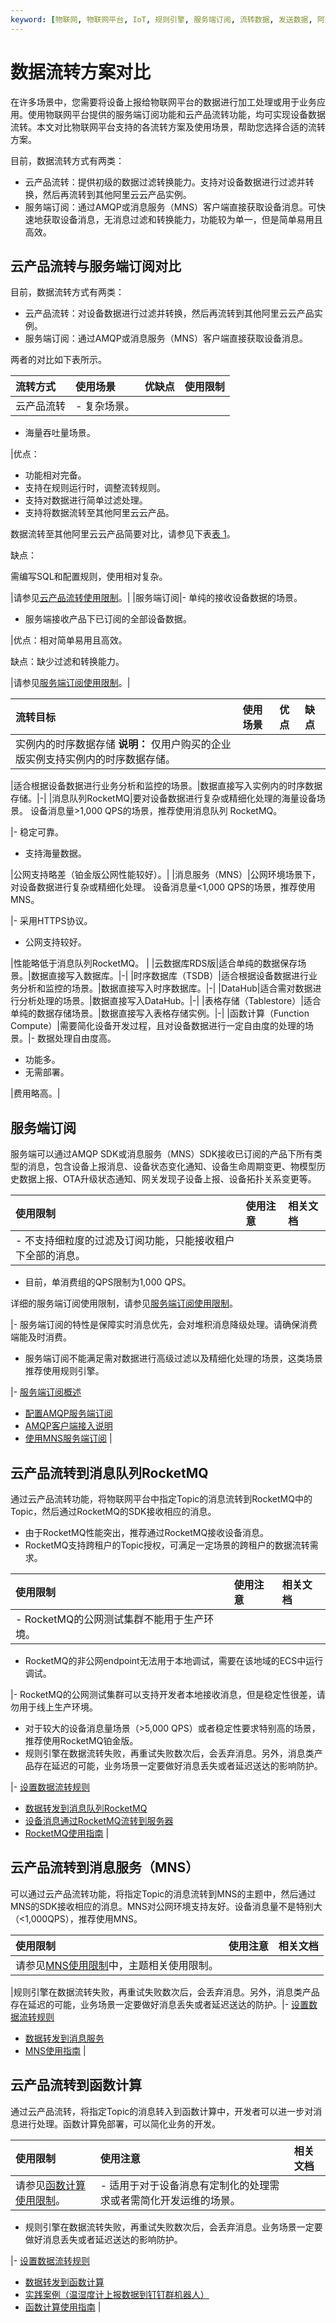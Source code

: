 ```yaml
---
keyword: [物联网, 物联网平台, IoT, 规则引擎, 服务端订阅, 流转数据, 发送数据, 阿里云产品, 数据存储, 数据处理, 数据计算, 方案对比]
---
```


# 数据流转方案对比

在许多场景中，您需要将设备上报给物联网平台的数据进行加工处理或用于业务应用。使用物联网平台提供的服务端订阅功能和云产品流转功能，均可实现设备数据流转。本文对比物联网平台支持的各流转方案及使用场景，帮助您选择合适的流转方案。

目前，数据流转方式有两类：

-   云产品流转：提供初级的数据过滤转换能力。支持对设备数据进行过滤并转换，然后再流转到其他阿里云云产品实例。
-   服务端订阅：通过AMQP或消息服务（MNS）客户端直接获取设备消息。可快速地获取设备消息，无消息过滤和转换能力，功能较为单一，但是简单易用且高效。

## 云产品流转与服务端订阅对比

目前，数据流转方式有两类：

-   云产品流转：对设备数据进行过滤并转换，然后再流转到其他阿里云云产品实例。
-   服务端订阅：通过AMQP或消息服务（MNS）客户端直接获取设备消息。

两者的对比如下表所示。

|流转方式|使用场景|优缺点|使用限制|
|:---|:---|:--|:---|
|云产品流转|-   复杂场景。
-   海量吞吐量场景。

|优点：

-   功能相对完备。
-   支持在规则运行时，调整流转规则。
-   支持对数据进行简单过滤处理。
-   支持将数据流转至其他阿里云云产品。

数据流转至其他阿里云云产品简要对比，请参见下表[表 1](#table_jgq_nnj_kgb)。


缺点：

需编写SQL和配置规则，使用相对复杂。

|请参见[云产品流转使用限制](/cn.zh-CN/产品简介/使用限制.md)。|
|服务端订阅|-   单纯的接收设备数据的场景。
-   服务端接收产品下已订阅的全部设备数据。

|优点：相对简单易用且高效。

缺点：缺少过滤和转换能力。

|请参见[服务端订阅使用限制](/cn.zh-CN/消息通信/服务端订阅/服务端订阅使用限制.md)。|

|流转目标|使用场景|优点|缺点|
|:---|:---|:-|:-|
|实例内的时序数据存储 **说明：** 仅用户购买的企业版实例支持实例内的时序数据存储。

|适合根据设备数据进行业务分析和监控的场景。|数据直接写入实例内的时序数据存储。|-|
|消息队列RocketMQ|要对设备数据进行复杂或精细化处理的海量设备场景。 设备消息量\>1,000 QPS的场景，推荐使用消息队列 RocketMQ。

|-   稳定可靠。
-   支持海量数据。

|公网支持略差（铂金版公网性能较好）。|
|消息服务（MNS）|公网环境场景下，对设备数据进行复杂或精细化处理。 设备消息量<1,000 QPS的场景，推荐使用MNS。

|-   采用HTTPS协议。
-   公网支持较好。

|性能略低于消息队列RocketMQ。 |
|云数据库RDS版|适合单纯的数据保存场景。|数据直接写入数据库。|-|
|时序数据库（TSDB）|适合根据设备数据进行业务分析和监控的场景。|数据直接写入时序数据库。|-|
|DataHub|适合需对数据进行分析处理的场景。|数据直接写入DataHub。|-|
|表格存储（Tablestore）|适合单纯的数据存储场景。|数据直接写入表格存储实例。|-|
|函数计算（Function Compute）|需要简化设备开发过程，且对设备数据进行一定自由度的处理的场景。|-   数据处理自由度高。
-   功能多。
-   无需部署。

|费用略高。|

## 服务端订阅

服务端可以通过AMQP SDK或消息服务（MNS）SDK接收已订阅的产品下所有类型的消息，包含设备上报消息、设备状态变化通知、设备生命周期变更、物模型历史数据上报、OTA升级状态通知、网关发现子设备上报、设备拓扑关系变更等。

|使用限制|使用注意|相关文档|
|:---|:---|:---|
|-   不支持细粒度的过滤及订阅功能，只能接收租户下全部的消息。
-   目前，单消费组的QPS限制为1,000 QPS。

详细的服务端订阅使用限制，请参见[服务端订阅使用限制](/cn.zh-CN/消息通信/服务端订阅/服务端订阅使用限制.md)。

|-   服务端订阅的特性是保障实时消息优先，会对堆积消息降级处理。请确保消费端能及时消费。
-   服务端订阅不能满足需对数据进行高级过滤以及精细化处理的场景，这类场景推荐使用规则引擎。

|-   [服务端订阅概述](/cn.zh-CN/消息通信/服务端订阅/什么是服务端订阅.md)
-   [配置AMQP服务端订阅](/cn.zh-CN/消息通信/服务端订阅/使用AMQP服务端订阅/配置AMQP服务端订阅.md)
-   [AMQP客户端接入说明](/cn.zh-CN/消息通信/服务端订阅/使用AMQP服务端订阅/AMQP客户端接入说明.md)
-   [使用MNS服务端订阅](/cn.zh-CN/消息通信/服务端订阅/使用MNS服务端订阅.md) |

## 云产品流转到消息队列RocketMQ

通过云产品流转功能，将物联网平台中指定Topic的消息流转到RocketMQ中的Topic，然后通过RocketMQ的SDK接收相应的消息。

-   由于RocketMQ性能突出，推荐通过RocketMQ接收设备消息。
-   RocketMQ支持跨租户的Topic授权，可满足一定场景的跨租户的数据流转需求。

|使用限制|使用注意|相关文档|
|:---|:---|:---|
|-   RocketMQ的公网测试集群不能用于生产环境。
-   RocketMQ的非公网endpoint无法用于本地调试，需要在该地域的ECS中运行调试。

|-   RocketMQ的公网测试集群可以支持开发者本地接收消息，但是稳定性很差，请勿用于线上生产环境。
-   对于较大的设备消息量场景（\>5,000 QPS）或者稳定性要求特别高的场景，推荐使用RocketMQ铂金版。
-   规则引擎在数据流转失败，再重试失败数次后，会丢弃消息。另外，消息类产品存在延迟的可能，业务场景一定要做好消息丢失或者延迟送达的影响防护。

|-   [设置数据流转规则](/cn.zh-CN/消息通信/云产品流转/设置数据流转规则.md)
-   [数据转发到消息队列RocketMQ](/cn.zh-CN/消息通信/云产品流转/数据流转使用示例/数据转发到消息队列RocketMQ.md)
-   [设备消息通过RocketMQ流转到服务器](/cn.zh-CN/最佳实践/消息通信/设备消息通过RocketMQ流转到服务器.md)
-   [RocketMQ使用指南](https://help.aliyun.com/product/29530.html) |

## 云产品流转到消息服务（MNS）

可以通过云产品流转功能，将指定Topic的消息流转到MNS的主题中，然后通过MNS的SDK接收相应的消息。MNS对公网环境支持友好。设备消息量不是特别大（<1,000QPS），推荐使用MNS。

|使用限制|使用注意|相关文档|
|:---|:---|:---|
|请参见[MNS使用限制]()中，主题相关使用限制。

|规则引擎在数据流转失败，再重试失败数次后，会丢弃消息。另外，消息类产品存在延迟的可能，业务场景一定要做好消息丢失或者延迟送达的防护。|-   [设置数据流转规则](/cn.zh-CN/消息通信/云产品流转/设置数据流转规则.md)
-   [数据转发到消息服务](/cn.zh-CN/消息通信/云产品流转/数据流转使用示例/数据转发到消息服务.md)
-   [MNS使用指南](MNS使用指南t1835604.dita#task141) |

## 云产品流转到函数计算

通过云产品流转，将指定Topic的消息转入到函数计算中，开发者可以进一步对消息进行处理。函数计算免部署，可以简化业务的开发。

|使用限制|使用注意|相关文档|
|:---|:---|:---|
|请参见[函数计算使用限制](函数计算使用限制t1881157.dita#concept_2260063)。|-   适用于对于设备消息有定制化的处理需求或者需简化开发运维的场景。
-   规则引擎在数据流转失败，再重试失败数次后，会丢弃消息。业务场景一定要做好消息丢失或者延迟送达的影响防护。

|-   [设置数据流转规则](/cn.zh-CN/消息通信/云产品流转/设置数据流转规则.md)
-   [数据转发到函数计算](/cn.zh-CN/消息通信/云产品流转/数据流转使用示例/数据转发到函数计算.md)
-   [实践案例（温湿度计上报数据到钉钉群机器人）](https://help.aliyun.com/document_detail/65255.html)
-   [函数计算使用指南](函数计算使用指南t1880965.dita#concept_2259864) |

